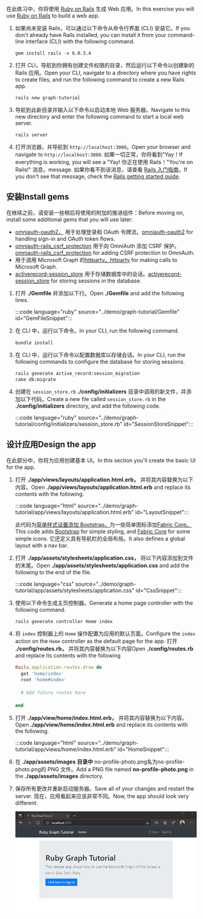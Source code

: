 <!-- markdownlint-disable MD002 MD041 -->

<span data-ttu-id="539ed-101">在此练习中，你将使用 [Ruby on Rails](https://rubyonrails.org/) 生成 Web 应用。</span><span class="sxs-lookup"><span data-stu-id="539ed-101">In this exercise you will use [Ruby on Rails](https://rubyonrails.org/) to build a web app.</span></span>

1. <span data-ttu-id="539ed-102">如果尚未安装 Rails，可以通过以下命令从命令行界面 (CLI) 安装它。</span><span class="sxs-lookup"><span data-stu-id="539ed-102">If you don't already have Rails installed, you can install it from your command-line interface (CLI) with the following command.</span></span>

    ```Shell
    gem install rails -v 6.0.3.4
    ```

1. <span data-ttu-id="539ed-103">打开 CLI，导航到你拥有创建文件权限的目录，然后运行以下命令以创建新的 Rails 应用。</span><span class="sxs-lookup"><span data-stu-id="539ed-103">Open your CLI, navigate to a directory where you have rights to create files, and run the following command to create a new Rails app.</span></span>

    ```Shell
    rails new graph-tutorial
    ```

1. <span data-ttu-id="539ed-104">导航到此新目录并输入以下命令以启动本地 Web 服务器。</span><span class="sxs-lookup"><span data-stu-id="539ed-104">Navigate to this new directory and enter the following command to start a local web server.</span></span>

    ```Shell
    rails server
    ```

1. <span data-ttu-id="539ed-105">打开浏览器，并导航到 `http://localhost:3000`。</span><span class="sxs-lookup"><span data-stu-id="539ed-105">Open your browser and navigate to `http://localhost:3000`.</span></span> <span data-ttu-id="539ed-106">如果一切正常，你将看到"Yay！</span><span class="sxs-lookup"><span data-stu-id="539ed-106">If everything is working, you will see a "Yay!</span></span> <span data-ttu-id="539ed-107">你正在使用 Rails！"</span><span class="sxs-lookup"><span data-stu-id="539ed-107">You're on Rails!"</span></span> <span data-ttu-id="539ed-108">消息。</span><span class="sxs-lookup"><span data-stu-id="539ed-108">message.</span></span> <span data-ttu-id="539ed-109">如果你看不到该消息，请查看 [Rails 入门指南](http://guides.rubyonrails.org/)。</span><span class="sxs-lookup"><span data-stu-id="539ed-109">If you don't see that message, check the [Rails getting started guide](http://guides.rubyonrails.org/).</span></span>

## <a name="install-gems"></a><span data-ttu-id="539ed-110">安装</span><span class="sxs-lookup"><span data-stu-id="539ed-110">Install gems</span></span>

<span data-ttu-id="539ed-111">在继续之前，请安装一些稍后将使用的附加的推进组件：</span><span class="sxs-lookup"><span data-stu-id="539ed-111">Before moving on, install some additional gems that you will use later:</span></span>

- <span data-ttu-id="539ed-112">[omniauth-oauth2，](https://github.com/omniauth/omniauth-oauth2) 用于处理登录和 OAuth 令牌流。</span><span class="sxs-lookup"><span data-stu-id="539ed-112">[omniauth-oauth2](https://github.com/omniauth/omniauth-oauth2) for handling sign-in and OAuth token flows.</span></span>
- <span data-ttu-id="539ed-113">[omniauth-rails_csrf_protection](https://github.com/cookpad/omniauth-rails_csrf_protection) 用于向 OmniAuth 添加 CSRF 保护。</span><span class="sxs-lookup"><span data-stu-id="539ed-113">[omniauth-rails_csrf_protection](https://github.com/cookpad/omniauth-rails_csrf_protection) for adding CSRF protection to OmniAuth.</span></span>
- <span data-ttu-id="539ed-114">用于调用 Microsoft Graph 的[httparty。](https://github.com/jnunemaker/httparty)</span><span class="sxs-lookup"><span data-stu-id="539ed-114">[httparty](https://github.com/jnunemaker/httparty) for making calls to Microsoft Graph.</span></span>
- <span data-ttu-id="539ed-115">[activerecord-session_store](https://github.com/rails/activerecord-session_store) 用于存储数据库中的会话。</span><span class="sxs-lookup"><span data-stu-id="539ed-115">[activerecord-session_store](https://github.com/rails/activerecord-session_store) for storing sessions in the database.</span></span>

1. <span data-ttu-id="539ed-116">打开 **./Gemfile** 并添加以下行。</span><span class="sxs-lookup"><span data-stu-id="539ed-116">Open **./Gemfile** and add the following lines.</span></span>

    :::code language="ruby" source="../demo/graph-tutorial/Gemfile" id="GemFileSnippet":::

1. <span data-ttu-id="539ed-117">在 CLI 中，运行以下命令。</span><span class="sxs-lookup"><span data-stu-id="539ed-117">In your CLI, run the following command.</span></span>

    ```Shell
    bundle install
    ```

1. <span data-ttu-id="539ed-118">在 CLI 中，运行以下命令以配置数据库以存储会话。</span><span class="sxs-lookup"><span data-stu-id="539ed-118">In your CLI, run the following commands to configure the database for storing sessions.</span></span>

    ```Shell
    rails generate active_record:session_migration
    rake db:migrate
    ```

1. <span data-ttu-id="539ed-119">创建在 `session_store.rb` **./config/initializers** 目录中调用的新文件，并添加以下代码。</span><span class="sxs-lookup"><span data-stu-id="539ed-119">Create a new file called `session_store.rb` in the **./config/initializers** directory, and add the following code.</span></span>

    :::code language="ruby" source="../demo/graph-tutorial/config/initializers/session_store.rb" id="SessionStoreSnippet":::

## <a name="design-the-app"></a><span data-ttu-id="539ed-120">设计应用</span><span class="sxs-lookup"><span data-stu-id="539ed-120">Design the app</span></span>

<span data-ttu-id="539ed-121">在此部分中，你将为应用创建基本 UI。</span><span class="sxs-lookup"><span data-stu-id="539ed-121">In this section you'll create the basic UI for the app.</span></span>

1. <span data-ttu-id="539ed-122">打开 **./app/views/layouts/application.html.erb，** 并将其内容替换为以下内容。</span><span class="sxs-lookup"><span data-stu-id="539ed-122">Open **./app/views/layouts/application.html.erb** and replace its contents with the following.</span></span>

    :::code language="html" source="../demo/graph-tutorial/app/views/layouts/application.html.erb" id="LayoutSnippet":::

    <span data-ttu-id="539ed-123">此代码为[简单样式设置添加 Bootstrap，](http://getbootstrap.com/)为一些简单图标添加[Fabric Core。](https://developer.microsoft.com/fluentui#/get-started#fabric-core)</span><span class="sxs-lookup"><span data-stu-id="539ed-123">This code adds [Bootstrap](http://getbootstrap.com/) for simple styling, and [Fabric Core](https://developer.microsoft.com/fluentui#/get-started#fabric-core) for some simple icons.</span></span> <span data-ttu-id="539ed-124">它还定义具有导航栏的全局布局。</span><span class="sxs-lookup"><span data-stu-id="539ed-124">It also defines a global layout with a nav bar.</span></span>

1. <span data-ttu-id="539ed-125">打开 **./app/assets/stylesheets/application.css，** 将以下内容添加到文件的末尾。</span><span class="sxs-lookup"><span data-stu-id="539ed-125">Open **./app/assets/stylesheets/application.css** and add the following to the end of the file.</span></span>

    :::code language="css" source="../demo/graph-tutorial/app/assets/stylesheets/application.css" id="CssSnippet":::

1. <span data-ttu-id="539ed-126">使用以下命令生成主页控制器。</span><span class="sxs-lookup"><span data-stu-id="539ed-126">Generate a home page controller with the following command.</span></span>

    ```Shell
    rails generate controller Home index
    ```

1. <span data-ttu-id="539ed-127">将 `index` 控制器上的 `Home` 操作配置为应用的默认页面。</span><span class="sxs-lookup"><span data-stu-id="539ed-127">Configure the `index` action on the `Home` controller as the default page for the app.</span></span> <span data-ttu-id="539ed-128">打开 **./config/routes.rb，** 并将其内容替换为以下内容</span><span class="sxs-lookup"><span data-stu-id="539ed-128">Open **./config/routes.rb** and replace its contents with the following</span></span>

    ```ruby
    Rails.application.routes.draw do
      get 'home/index'
      root 'home#index'

      # Add future routes here

    end
    ```

1. <span data-ttu-id="539ed-129">打开 **./app/view/home/index.html.erb，** 并将其内容替换为以下内容。</span><span class="sxs-lookup"><span data-stu-id="539ed-129">Open **./app/view/home/index.html.erb** and replace its contents with the following.</span></span>

    :::code language="html" source="../demo/graph-tutorial/app/views/home/index.html.erb" id="HomeSnippet":::

1. <span data-ttu-id="539ed-130">在 **./app/assets/images** **目录中** no-profile-photo.png名为no-profile-photo.png的 PNG 文件。</span><span class="sxs-lookup"><span data-stu-id="539ed-130">Add a PNG file named **no-profile-photo.png** in the **./app/assets/images** directory.</span></span>

1. <span data-ttu-id="539ed-131">保存所有更改并重新启动服务器。</span><span class="sxs-lookup"><span data-stu-id="539ed-131">Save all of your changes and restart the server.</span></span> <span data-ttu-id="539ed-132">现在，应用看起来应该非常不同。</span><span class="sxs-lookup"><span data-stu-id="539ed-132">Now, the app should look very different.</span></span>

    ![重新设计主页的屏幕截图](./images/create-app-01.png)
